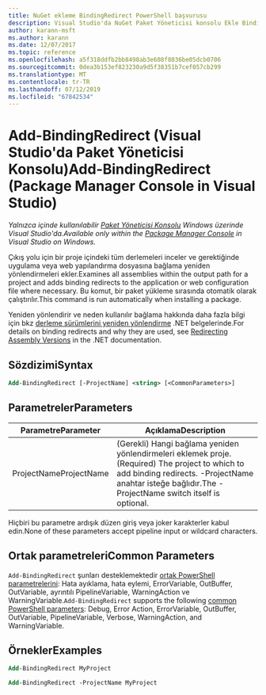 ```yaml
---
title: NuGet ekleme BindingRedirect PowerShell başvurusu
description: Visual Studio'da NuGet Paket Yöneticisi konsolu Ekle BindingRedirect PowerShell komutunda referansı.
author: karann-msft
ms.author: karann
ms.date: 12/07/2017
ms.topic: reference
ms.openlocfilehash: a5f318ddfb2bb8498ab3e608f8036be05dcb0706
ms.sourcegitcommit: 0dea3b153ef823230a9d5f38351b7cef057cb299
ms.translationtype: MT
ms.contentlocale: tr-TR
ms.lasthandoff: 07/12/2019
ms.locfileid: "67842534"
---
```

# <a name="add-bindingredirect-package-manager-console-in-visual-studio"></a><span data-ttu-id="983af-103">Add-BindingRedirect (Visual Studio'da Paket Yöneticisi Konsolu)</span><span class="sxs-lookup"><span data-stu-id="983af-103">Add-BindingRedirect (Package Manager Console in Visual Studio)</span></span>

<span data-ttu-id="983af-104">*Yalnızca içinde kullanılabilir [Paket Yöneticisi Konsolu](package-manager-console.md) Windows üzerinde Visual Studio'da.*</span><span class="sxs-lookup"><span data-stu-id="983af-104">*Available only within the [Package Manager Console](package-manager-console.md) in Visual Studio on Windows.*</span></span>

<span data-ttu-id="983af-105">Çıkış yolu için bir proje içindeki tüm derlemeleri inceler ve gerektiğinde uygulama veya web yapılandırma dosyasına bağlama yeniden yönlendirmeleri ekler.</span><span class="sxs-lookup"><span data-stu-id="983af-105">Examines all assemblies within the output path for a project and adds binding redirects to the application or web configuration file where necessary.</span></span> <span data-ttu-id="983af-106">Bu komut, bir paket yükleme sırasında otomatik olarak çalıştırılır.</span><span class="sxs-lookup"><span data-stu-id="983af-106">This command is run automatically when installing a package.</span></span>

<span data-ttu-id="983af-107">Yeniden yönlendirir ve neden kullanılır bağlama hakkında daha fazla bilgi için bkz [derleme sürümlerini yeniden yönlendirme](/dotnet/framework/configure-apps/redirect-assembly-versions) .NET belgelerinde.</span><span class="sxs-lookup"><span data-stu-id="983af-107">For details on binding redirects and why they are used, see [Redirecting Assembly Versions](/dotnet/framework/configure-apps/redirect-assembly-versions) in the .NET documentation.</span></span>

## <a name="syntax"></a><span data-ttu-id="983af-108">Sözdizimi</span><span class="sxs-lookup"><span data-stu-id="983af-108">Syntax</span></span>

```ps
Add-BindingRedirect [-ProjectName] <string> [<CommonParameters>]
```

## <a name="parameters"></a><span data-ttu-id="983af-109">Parametreler</span><span class="sxs-lookup"><span data-stu-id="983af-109">Parameters</span></span>

| <span data-ttu-id="983af-110">Parametre</span><span class="sxs-lookup"><span data-stu-id="983af-110">Parameter</span></span> | <span data-ttu-id="983af-111">Açıklama</span><span class="sxs-lookup"><span data-stu-id="983af-111">Description</span></span> |
| --- | --- |
| <span data-ttu-id="983af-112">ProjectName</span><span class="sxs-lookup"><span data-stu-id="983af-112">ProjectName</span></span> | <span data-ttu-id="983af-113">(Gerekli) Hangi bağlama yeniden yönlendirmeleri eklemek proje.</span><span class="sxs-lookup"><span data-stu-id="983af-113">(Required) The project to which to add binding redirects.</span></span> <span data-ttu-id="983af-114">-ProjectName anahtar isteğe bağlıdır.</span><span class="sxs-lookup"><span data-stu-id="983af-114">The -ProjectName switch itself is optional.</span></span> |

<span data-ttu-id="983af-115">Hiçbiri bu parametre ardışık düzen giriş veya joker karakterler kabul edin.</span><span class="sxs-lookup"><span data-stu-id="983af-115">None of these parameters accept pipeline input or wildcard characters.</span></span>

## <a name="common-parameters"></a><span data-ttu-id="983af-116">Ortak parametreleri</span><span class="sxs-lookup"><span data-stu-id="983af-116">Common Parameters</span></span>

<span data-ttu-id="983af-117">`Add-BindingRedirect` şunları desteklemektedir [ortak PowerShell parametrelerini](http://go.microsoft.com/fwlink/?LinkID=113216): Hata ayıklama, hata eylemi, ErrorVariable, OutBuffer, OutVariable, ayrıntılı PipelineVariable, WarningAction ve WarningVariable.</span><span class="sxs-lookup"><span data-stu-id="983af-117">`Add-BindingRedirect` supports the following [common PowerShell parameters](http://go.microsoft.com/fwlink/?LinkID=113216): Debug, Error Action, ErrorVariable, OutBuffer, OutVariable, PipelineVariable, Verbose, WarningAction, and WarningVariable.</span></span>

## <a name="examples"></a><span data-ttu-id="983af-118">Örnekler</span><span class="sxs-lookup"><span data-stu-id="983af-118">Examples</span></span>

```ps
Add-BindingRedirect MyProject

Add-BindingRedirect -ProjectName MyProject
```